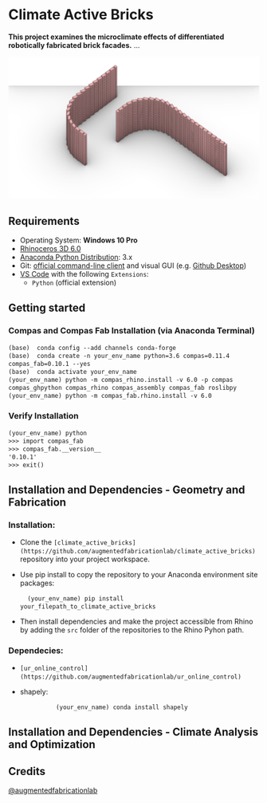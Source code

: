 
# Climate Active Bricks


**This project examines the microclimate effects of differentiated robotically fabricated brick facades.** ...

![Brickwall Example 2](/docs/images/brickwall_ex2.jpg)


## Requirements

* Operating System: **Windows 10 Pro**
* [Rhinoceros 3D 6.0](https://www.rhino3d.com/)
* [Anaconda Python Distribution](https://www.anaconda.com/download/): 3.x
* Git: [official command-line client](https://git-scm.com/) and visual GUI (e.g. [Github Desktop](https://desktop.github.com/))
* [VS Code](https://code.visualstudio.com/) with the following `Extensions`:
  * `Python` (official extension)


## Getting started


### Compas and Compas Fab Installation (via Anaconda Terminal)
    
    (base)  conda config --add channels conda-forge
    (base)  conda create -n your_env_name python=3.6 compas=0.11.4 compas_fab=0.10.1 --yes
    (base)  conda activate your_env_name
    (your_env_name) python -m compas_rhino.install -v 6.0 -p compas compas_ghpython compas_rhino compas_assembly compas_fab roslibpy
    (your_env_name) python -m compas_fab.rhino.install -v 6.0
    
### Verify Installation

    (your_env_name) python
    >>> import compas_fab
    >>> compas_fab.__version__
    '0.10.1'
    >>> exit()


## Installation and Dependencies - Geometry and Fabrication

### Installation:

* Clone the `[climate_active_bricks](https://github.com/augmentedfabricationlab/climate_active_bricks)` repository into your project workspace.
* Use pip install to copy the repository to your Anaconda environment site packages:

        (your_env_name) pip install your_filepath_to_climate_active_bricks
        

* Then install dependencies and make the project accessible from Rhino by adding the `src` folder of the repositories to the Rhino Pyhon path.

### Dependecies:

* `[ur_online_control](https://github.com/augmentedfabricationlab/ur_online_control)` 
* shapely:

                (your_env_name) conda install shapely

## Installation and Dependencies - Climate Analysis and Optimization



Credits
-------------

[@augmentedfabricationlab](https://github.com/augmentedfabricationlab)
